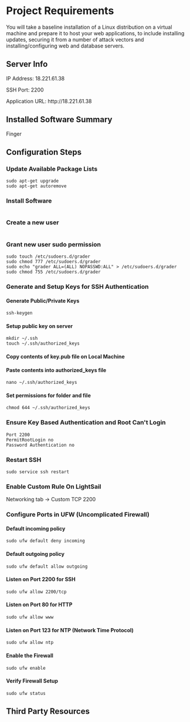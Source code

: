 # Project Requirements

You will take a baseline installation of a Linux distribution on a virtual machine and prepare it to host your web 
applications, to include installing updates, securing it from a number of attack vectors and installing/configuring
web and database servers.

## Server Info

<p>IP Address: 18.221.61.38</p>
<p>SSH Port: 2200</p>
<p>Application URL: http://18.221.61.38</p>

## Installed Software Summary

Finger

## Configuration Steps

### Update Available Package Lists

```sudo apt-get update
sudo apt-get upgrade
sudo apt-get autoremove
```

### Install Software

```sudo apt-get install finger
```

### Create a new user

```sudo adduser grader
```

### Grant new user sudo permission

```sudo chmod 755 /etc/sudoers.d
sudo touch /etc/sudoers.d/grader
sudo chmod 777 /etc/sudoers.d/grader
sudo echo "grader ALL=(ALL) NOPASSWD:ALL" > /etc/sudoers.d/grader
sudo chmod 755 /etc/sudoers.d/grader
```

### Generate and Setup Keys for SSH Authentication

#### Generate Public/Private Keys
```ssh-keygen```

#### Setup public key on server
```su grader
mkdir ~/.ssh
touch ~/.ssh/authorized_keys
```

#### Copy contents of key.pub file on Local Machine
  
#### Paste contents into authorized_keys file
```nano ~/.ssh/authorized_keys```

#### Set permissions for folder and file
```chmod 700 ~/.ssh
chmod 644 ~/.ssh/authorized_keys
```

### Ensure Key Based Authentication and Root Can't Login
```sudo nano /etc/ssh/sshd_config
Port 2200
PermitRootLogin no
Password Authentication no
```

### Restart SSH
```sudo service ssh restart```

### Enable Custom Rule On LightSail
Networking tab -> Custom TCP 2200

### Configure Ports in UFW (Uncomplicated Firewall)

#### Default incoming policy
```sudo ufw default deny incoming```

#### Default outgoing policy
```sudo ufw default allow outgoing```

#### Listen on Port 2200 for SSH
```sudo ufw allow 2200/tcp```

#### Listen on Port 80 for HTTP
```sudo ufw allow www```

#### Listen on Port 123 for NTP (Network Time Protocol)
```sudo ufw allow ntp```

#### Enable the Firewall
```sudo ufw enable```

#### Verify Firewall Setup
```sudo ufw status```

## Third Party Resources
